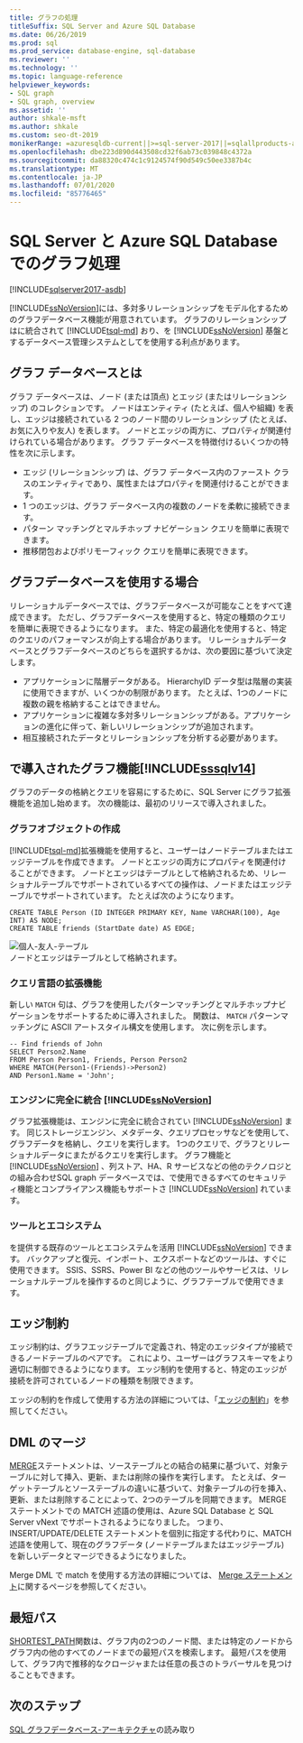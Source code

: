 ```yaml
---
title: グラフの処理
titleSuffix: SQL Server and Azure SQL Database
ms.date: 06/26/2019
ms.prod: sql
ms.prod_service: database-engine, sql-database
ms.reviewer: ''
ms.technology: ''
ms.topic: language-reference
helpviewer_keywords:
- SQL graph
- SQL graph, overview
ms.assetid: ''
author: shkale-msft
ms.author: shkale
ms.custom: seo-dt-2019
monikerRange: =azuresqldb-current||>=sql-server-2017||=sqlallproducts-allversions||>=sql-server-linux-2017||=azuresqldb-mi-current
ms.openlocfilehash: dbe223d890d443508cd32f6ab73c039848c4372a
ms.sourcegitcommit: da88320c474c1c9124574f90d549c50ee3387b4c
ms.translationtype: MT
ms.contentlocale: ja-JP
ms.lasthandoff: 07/01/2020
ms.locfileid: "85776465"
---
```

# <a name="graph-processing-with-sql-server-and-azure-sql-database"></a>SQL Server と Azure SQL Database でのグラフ処理
[!INCLUDE[sqlserver2017-asdb](../../includes/applies-to-version/sqlserver2017-asdb.md)]

[!INCLUDE[ssNoVersion](../../includes/ssnoversion-md.md)]には、多対多リレーションシップをモデル化するためのグラフデータベース機能が用意されています。 グラフのリレーションシップはに統合されて [!INCLUDE[tsql-md](../../includes/tsql-md.md)] おり、を [!INCLUDE[ssNoVersion](../../includes/ssnoversion-md.md)] 基盤とするデータベース管理システムとしてを使用する利点があります。


## <a name="what-is-a-graph-database"></a>グラフ データベースとは  
グラフ データベースは、ノード (または頂点) とエッジ (またはリレーションシップ) のコレクションです。 ノードはエンティティ (たとえば、個人や組織) を表し、エッジは接続されている 2 つのノード間のリレーションシップ (たとえば、お気に入りや友人) を表します。 ノードとエッジの両方に、プロパティが関連付けられている場合があります。 グラフ データベースを特徴付けるいくつかの特性を次に示します。  
-    エッジ (リレーションシップ) は、グラフ データベース内のファースト クラスのエンティティであり、属性またはプロパティを関連付けることができます。 
-    1 つのエッジは、グラフ データベース内の複数のノードを柔軟に接続できます。
-    パターン マッチングとマルチホップ ナビゲーション クエリを簡単に表現できます。
-    推移閉包およびポリモーフィック クエリを簡単に表現できます。

## <a name="when-to-use-a-graph-database"></a>グラフデータベースを使用する場合

リレーショナルデータベースでは、グラフデータベースが可能なことをすべて達成できます。 ただし、グラフデータベースを使用すると、特定の種類のクエリを簡単に表現できるようになります。 また、特定の最適化を使用すると、特定のクエリのパフォーマンスが向上する場合があります。 リレーショナルデータベースとグラフデータベースのどちらを選択するかは、次の要因に基づいて決定します。  
-    アプリケーションに階層データがある。 HierarchyID データ型は階層の実装に使用できますが、いくつかの制限があります。 たとえば、1つのノードに複数の親を格納することはできません。
-    アプリケーションに複雑な多対多リレーションシップがある。アプリケーションの進化に伴って、新しいリレーションシップが追加されます。
-    相互接続されたデータとリレーションシップを分析する必要があります。

## <a name="graph-features-introduced-in-sssqlv14"></a>で導入されたグラフ機能[!INCLUDE[sssqlv14](../../includes/sssqlv14-md.md)] 
グラフのデータの格納とクエリを容易にするために、SQL Server にグラフ拡張機能を追加し始めます。 次の機能は、最初のリリースで導入されました。 


### <a name="create-graph-objects"></a>グラフオブジェクトの作成
[!INCLUDE[tsql-md](../../includes/tsql-md.md)]拡張機能を使用すると、ユーザーはノードテーブルまたはエッジテーブルを作成できます。 ノードとエッジの両方にプロパティを関連付けることができます。 ノードとエッジはテーブルとして格納されるため、リレーショナルテーブルでサポートされているすべての操作は、ノードまたはエッジテーブルでサポートされています。 たとえば次のようになります。  

```   
CREATE TABLE Person (ID INTEGER PRIMARY KEY, Name VARCHAR(100), Age INT) AS NODE;
CREATE TABLE friends (StartDate date) AS EDGE;
```   

![個人-友人-テーブル](../../relational-databases/graphs/media/person-friends-tables.png "Person ノードと友人のエッジテーブル")  
ノードとエッジはテーブルとして格納されます。  

### <a name="query-language-extensions"></a>クエリ言語の拡張機能  
新しい `MATCH` 句は、グラフを使用したパターンマッチングとマルチホップナビゲーションをサポートするために導入されました。 関数は、 `MATCH` パターンマッチングに ASCII アートスタイル構文を使用します。 次に例を示します。  

```   
-- Find friends of John
SELECT Person2.Name 
FROM Person Person1, Friends, Person Person2
WHERE MATCH(Person1-(Friends)->Person2)
AND Person1.Name = 'John';
```   
 
### <a name="fully-integrated-in-ssnoversion-engine"></a>エンジンに完全に統合 [!INCLUDE[ssNoVersion](../../includes/ssnoversion-md.md)] 
グラフ拡張機能は、エンジンに完全に統合されてい [!INCLUDE[ssNoVersion](../../includes/ssnoversion-md.md)] ます。 同じストレージエンジン、メタデータ、クエリプロセッサなどを使用して、グラフデータを格納し、クエリを実行します。 1つのクエリで、グラフとリレーショナルデータにまたがるクエリを実行します。 グラフ機能と [!INCLUDE[ssNoVersion](../../includes/ssnoversion-md.md)] 、列ストア、HA、R サービスなどの他のテクノロジとの組み合わせSQL graph データベースでは、で使用できるすべてのセキュリティ機能とコンプライアンス機能もサポートさ [!INCLUDE[ssNoVersion](../../includes/ssnoversion-md.md)] れています。
 
### <a name="tooling-and-ecosystem"></a>ツールとエコシステム

を提供する既存のツールとエコシステムを活用 [!INCLUDE[ssNoVersion](../../includes/ssnoversion-md.md)] できます。 バックアップと復元、インポート、エクスポートなどのツールは、すぐに使用できます。 SSIS、SSRS、Power BI などの他のツールやサービスは、リレーショナルテーブルを操作するのと同じように、グラフテーブルで使用できます。

## <a name="edge-constraints"></a>エッジ制約
エッジ制約は、グラフエッジテーブルで定義され、特定のエッジタイプが接続できるノードテーブルのペアです。 これにより、ユーザーはグラフスキーマをより適切に制御できるようになります。 エッジ制約を使用すると、特定のエッジが接続を許可されているノードの種類を制限できます。 

エッジの制約を作成して使用する方法の詳細については、「[エッジの制約](../../relational-databases/tables/graph-edge-constraints.md)」を参照してください。

## <a name="merge-dml"></a>DML のマージ 
[MERGE](../../t-sql/statements/merge-transact-sql.md)ステートメントは、ソーステーブルとの結合の結果に基づいて、対象テーブルに対して挿入、更新、または削除の操作を実行します。 たとえば、ターゲットテーブルとソーステーブルの違いに基づいて、対象テーブルの行を挿入、更新、または削除することによって、2つのテーブルを同期できます。 MERGE ステートメントでの MATCH 述語の使用は、Azure SQL Database と SQL Server vNext でサポートされるようになりました。 つまり、INSERT/UPDATE/DELETE ステートメントを個別に指定する代わりに、MATCH 述語を使用して、現在のグラフデータ (ノードテーブルまたはエッジテーブル) を新しいデータとマージできるようになりました。

Merge DML で match を使用する方法の詳細については、 [Merge ステートメント](../../t-sql/statements/merge-transact-sql.md)に関するページを参照してください。

## <a name="shortest-path"></a>最短パス
[SHORTEST_PATH](./sql-graph-shortest-path.md)関数は、グラフ内の2つのノード間、または特定のノードからグラフ内の他のすべてのノードまでの最短パスを検索します。 最短パスを使用して、グラフ内で推移的なクロージャまたは任意の長さのトラバーサルを見つけることもできます。 

 ## <a name="next-steps"></a>次のステップ  
[SQL グラフデータベース-アーキテクチャ](./sql-graph-architecture.md)の読み取り
   

